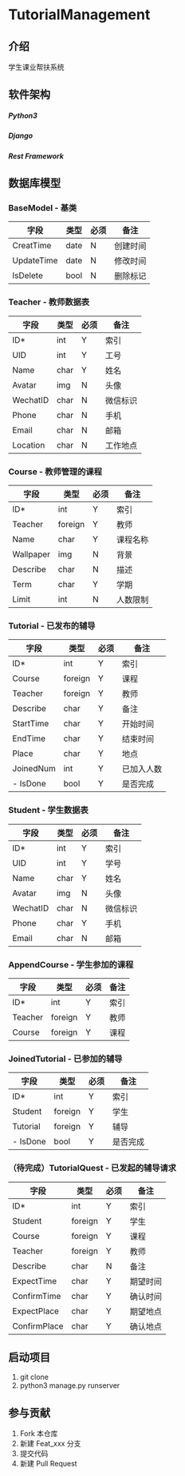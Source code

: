 # TutorialManagement

## 介绍
学生课业帮扶系统

## 软件架构
##### Python3
##### Django
##### Rest Framework

## 数据库模型

### BaseModel - 基类
|字段|类型|必须|备注|
|---|---|---|---|
|CreatTime|date|N|创建时间|
|UpdateTime|date|N|修改时间|
|IsDelete|bool|N|删除标记|

### Teacher - 教师数据表
|字段|类型|必须|备注|
|---|---|---|---|
|ID*|int|Y|索引|
|UID|int|Y|工号|
|Name|char|Y|姓名|
|Avatar|img|N|头像|
|WechatID|char|N|微信标识|
|Phone|char|N|手机|
|Email|char|N|邮箱|
|Location|char|N|工作地点|

### Course - 教师管理的课程
|字段|类型|必须|备注|
|---|---|---|---|
|ID*|int|Y|索引|
|Teacher|foreign|Y|教师|
|Name|char|Y|课程名称|
|Wallpaper|img|N|背景|
|Describe|char|N|描述|
|Term|char|Y|学期|
|Limit|int|N|人数限制|

### Tutorial - 已发布的辅导
|字段|类型|必须|备注|
|---|---|---|---|
|ID*|int|Y|索引|
|Course|foreign|Y|课程|
|Teacher|foreign|Y|教师|
|Describe|char|Y|备注|
|StartTime|char|Y|开始时间|
|EndTime|char|Y|结束时间|
|Place|char|Y|地点|
|JoinedNum|int|Y|已加入人数|
|- IsDone|bool|Y|是否完成|

### Student - 学生数据表
|字段|类型|必须|备注|
|---|---|---|---|
|ID*|int|Y|索引|
|UID|int|Y|学号|
|Name|char|Y|姓名|
|Avatar|img|N|头像|
|WechatID|char|N|微信标识|
|Phone|char|Y|手机|
|Email|char|N|邮箱|

### AppendCourse - 学生参加的课程
|字段|类型|必须|备注|
|---|---|---|---|
|ID*|int|Y|索引|
|Teacher|foreign|Y|教师|
|Course|foreign|Y|课程|

### JoinedTutorial - 已参加的辅导
|字段|类型|必须|备注|
|---|---|---|---|
|ID*|int|Y|索引|
|Student|foreign|Y|学生|
|Tutorial|foreign|Y|辅导|
|- IsDone|bool|Y|是否完成|

### （待完成）TutorialQuest - 已发起的辅导请求
|字段|类型|必须|备注|
|---|---|---|---|
|ID*|int|Y|索引|
|Student|foreign|Y|学生|
|Course|foreign|Y|课程|
|Teacher|foreign|Y|教师|
|Describe|char|N|备注|
|ExpectTime|char|Y|期望时间|
|ConfirmTime|char|Y|确认时间|
|ExpectPlace|char|Y|期望地点|
|ConfirmPlace|char|Y|确认地点|

## 启动项目
1.  git clone
2.  python3 manage.py runserver

## 参与贡献

1.  Fork 本仓库
2.  新建 Feat_xxx 分支
3.  提交代码
4.  新建 Pull Request
